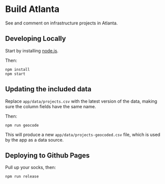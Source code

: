 # Build Atlanta

See and comment on infrastructure projects in Atlanta.

## Developing Locally

Start by installing [node.js](https://github.com/codeforamerica/howto/blob/master/Node.js.md).

Then:

```console
npm install
npm start
```

## Updating the included data

Replace `app/data/projects.csv` with the latest version of the data, making sure the column fields have the same name.

Then:

```console
npm run geocode
```

This will produce a new `app/data/projects-geocoded.csv` file, which is used by the app as a data source.

## Deploying to Github Pages

Pull up your socks, then:

```console
npm run release
```
